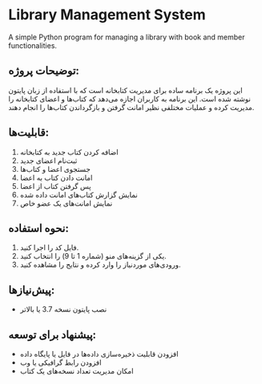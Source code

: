 # Library Management System
A simple Python program for managing a library with book and member functionalities.

## توضیحات پروژه:
این پروژه یک برنامه ساده برای مدیریت کتابخانه است که با استفاده از زبان پایتون نوشته شده است. این برنامه به کاربران اجازه می‌دهد که کتاب‌ها و اعضای کتابخانه را مدیریت کرده و عملیات مختلفی نظیر امانت گرفتن و بازگرداندن کتاب‌ها را انجام دهند.

## قابلیت‌ها:
1. اضافه کردن کتاب جدید به کتابخانه  
2. ثبت‌نام اعضای جدید  
3. جستجوی اعضا و کتاب‌ها  
4. امانت دادن کتاب به اعضا  
5. پس گرفتن کتاب از اعضا  
6. نمایش گزارش کتاب‌های امانت داده شده  
7. نمایش امانت‌های یک عضو خاص  

## نحوه استفاده:
1. فایل کد را اجرا کنید.
2. یکی از گزینه‌های منو (شماره 1 تا 9) را انتخاب کنید.
3. ورودی‌های موردنیاز را وارد کرده و نتایج را مشاهده کنید.

## پیش‌نیازها:
- نصب پایتون نسخه 3.7 یا بالاتر

## پیشنهاد برای توسعه:
- افزودن قابلیت ذخیره‌سازی داده‌ها در فایل یا پایگاه داده
- افزودن رابط گرافیکی یا وب
- امکان مدیریت تعداد نسخه‌های یک کتاب
